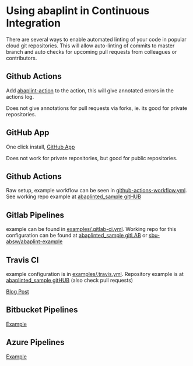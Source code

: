 # Using abaplint in Continuous Integration

There are several ways to enable automated linting of your code in popular cloud git repositories. This will allow auto-linting of commits to master branch and auto checks for upcoming pull requests from colleagues or contributors.

## Github Actions
Add [abaplint-action](https://github.com/marketplace/actions/abaplint-action) to the action, this will give annotated errors in the actions log.

Does not give annotations for pull requests via forks, ie. its good for private repositories.

## GitHub App
One click install, [GitHub App](https://github.com/apps/abaplint)

Does not work for private repositories, but good for public repositories.

## Github Actions
Raw setup, example workflow can be seen in [github-actions-workflow.yml](github-actions-workflow.yml). See working repo example at [abaplinted_sample gitHUB](https://github.com/sbcgua/abaplinted_sample)

## Gitlab Pipelines
example can be found in [examples/.gitlab-ci.yml](examples/.gitlab-ci.yml). Working repo for this configuration can be found at [abaplinted_sample gitLAB](https://gitlab.com/atsybulsky/abaplinted_sample)
or [sbu-absw/abaplint-example](https://gitlab.com/sbu-absw/abaplint-example)

## Travis CI
example configuration is in [examples/.travis.yml](examples/.travis.yml). Repository example is at [abaplinted_sample gitHUB](https://github.com/sbcgua/abaplinted_sample) (also check pull requests)

[Blog Post](https://blogs.sap.com/2018/12/25/automatic-checking-of-your-abap-code-in-githubgitlab-with-ci-and-abaplint/)

## Bitbucket Pipelines
[Example](https://bitbucket.org/larshp/abaplint_pipeline)

## Azure Pipelines
[Example](https://github.com/abaplint/azure-devops-example)
